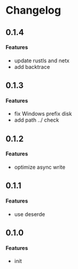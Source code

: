 # Changelog

## 0.1.4
#### Features
* update rustls and netx
* add backtrace

## 0.1.3
#### Features
* fix Windows prefix disk
* add path ../ check


## 0.1.2
#### Features
* optimize async write

## 0.1.1
#### Features
* use deserde

## 0.1.0
#### Features
* init
